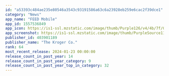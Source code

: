 ```yaml
---
id: "a53393c484ae235e80546a3543c93191586a63c6a23928eb259e6cac2f39dce1"
category: "News"
app_name: "FEED Mobile"
app_id: 1557536849
app_icon: https://is1-ssl.mzstatic.com/image/thumb/Purple126/v4/4b/7f/01/4b7f0114-cad3-0dc5-34d6-a8c9c24d6a34/AppIcon-0-0-1x_U007emarketing-0-10-0-85-220.png/1024x1024bb.png
app_screenshot: https://is1-ssl.mzstatic.com/image/thumb/PurpleSource116/v4/ca/32/d7/ca32d79b-5cb2-c121-6761-fccafc0df250/daf5e66d-3ed0-4070-bfa0-6aa6b9c53269_iOS_app_store_1.png/1284x2778bb.png
publisher_id: 403901189
publisher_name: "The Kroger Co."
rank: 64
most_recent_release: 2024-01-23 00:00:00
release_count_in_past_year: 14
release_count_in_past_year_category: 9
release_count_in_past_year_top_in_category: 32
---
```


